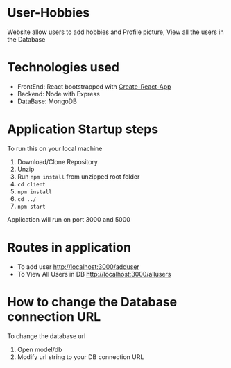 # User-Hobbies
Website allow users to add hobbies and Profile picture, View all the users in the Database

# Technologies used
<ul>
  <li> FrontEnd: React bootstrapped with <a href="https://facebook.github.io/create-react-app/" target="_blank">Create-React-App</a></li>
  <li> Backend: Node with Express</li>
  <li> DataBase: MongoDB</li>
</ul>

# Application Startup steps
To run this on your local machine
1. Download/Clone Repository
2. Unzip
3. Run `npm install` from unzipped root folder
4. `cd client` 
5. `npm install`
6. `cd ../`
7. `npm start`

Application will run on port 3000 and 5000

# Routes in application
<ul>
  <li>To add user <a href="http://localhost:3000/adduser">http://localhost:3000/adduser</a></li>
  <li>To View All Users in DB <a href="http://localhost:3000/allusers">http://localhost:3000/allusers</a></li>
</ul>


# How to change the Database connection URL 
To change the database url 
1. Open model/db
2. Modify url string to your DB connection URL
